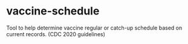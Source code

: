 # vaccine-schedule
Tool to help determine vaccine regular or catch-up schedule based on current records. (CDC 2020 guidelines)

